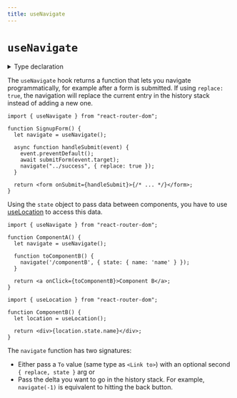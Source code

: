 ```yaml
---
title: useNavigate
---
```


# `useNavigate`

<details>
  <summary>Type declaration</summary>

```tsx
declare function useNavigate(): NavigateFunction;

interface NavigateFunction {
  (
    to: To,
    options?: { replace?: boolean; state?: any }
  ): void;
  (delta: number): void;
}
```

</details>

The `useNavigate` hook returns a function that lets you navigate programmatically, for example after a form is submitted. If using `replace: true`, the navigation will replace the current entry in the history stack instead of adding a new one.

```tsx
import { useNavigate } from "react-router-dom";

function SignupForm() {
  let navigate = useNavigate();

  async function handleSubmit(event) {
    event.preventDefault();
    await submitForm(event.target);
    navigate("../success", { replace: true });
  }

  return <form onSubmit={handleSubmit}>{/* ... */}</form>;
}
```

Using the `state` object to pass data between components, you have to use [useLocation](./use-location.md) to access this data.

```tsx
import { useNavigate } from "react-router-dom";

function ComponentA() {
  let navigate = useNavigate();

  function toComponentB() {
    navigate('/componentB', { state: { name: 'name' } });
  }

  return <a onClick={toComponentB}>Component B</a>;
}
```

```tsx
import { useLocation } from "react-router-dom";

function ComponentB() {
  let location = useLocation();
   
  return <div>{location.state.name}</div>;
}
```

The `navigate` function has two signatures:

- Either pass a `To` value (same type as `<Link to>`) with an optional second `{ replace, state }` arg or
- Pass the delta you want to go in the history stack. For example, `navigate(-1)` is equivalent to hitting the back button.
